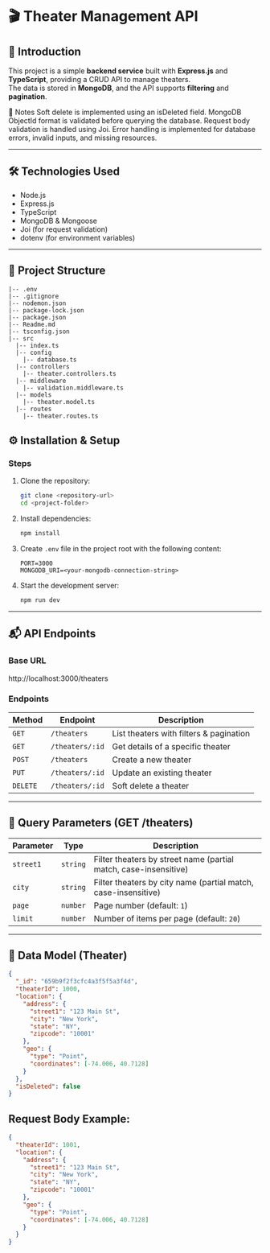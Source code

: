 # 🎬 Theater Management API

## 📖 Introduction

This project is a simple **backend service** built with **Express.js** and **TypeScript**, providing a CRUD API to manage theaters.  
The data is stored in **MongoDB**, and the API supports **filtering** and **pagination**.

📄 Notes
Soft delete is implemented using an isDeleted field.
MongoDB ObjectId format is validated before querying the database.
Request body validation is handled using Joi.
Error handling is implemented for database errors, invalid inputs, and missing resources.

---

## 🛠️ Technologies Used

- Node.js
- Express.js
- TypeScript
- MongoDB & Mongoose
- Joi (for request validation)
- dotenv (for environment variables)

---

## 📂 Project Structure

```
|-- .env
|-- .gitignore
|-- nodemon.json
|-- package-lock.json
|-- package.json
|-- Readme.md
|-- tsconfig.json
|-- src
  |-- index.ts
  |-- config
    |-- database.ts
  |-- controllers
    |-- theater.controllers.ts
  |-- middleware
    |-- validation.middleware.ts
  |-- models
    |-- theater.model.ts
  |-- routes
    |-- theater.routes.ts
```

## ⚙️ Installation & Setup

### Steps

1. Clone the repository:

   ```bash
   git clone <repository-url>
   cd <project-folder>
   ```

2. Install dependencies:

   ```bash
   npm install
   ```

3. Create `.env` file in the project root with the following content:

   ```
   PORT=3000
   MONGODB_URI=<your-mongodb-connection-string>
   ```

4. Start the development server:

   ```bash
   npm run dev
   ```

---

## 📬 API Endpoints

### Base URL

http://localhost:3000/theaters

### Endpoints

| Method   | Endpoint        | Description                             |
| -------- | --------------- | --------------------------------------- |
| `GET`    | `/theaters`     | List theaters with filters & pagination |
| `GET`    | `/theaters/:id` | Get details of a specific theater       |
| `POST`   | `/theaters`     | Create a new theater                    |
| `PUT`    | `/theaters/:id` | Update an existing theater              |
| `DELETE` | `/theaters/:id` | Soft delete a theater                   |

---

## 🔎 Query Parameters (GET /theaters)

| Parameter | Type     | Description                                                      |
| --------- | -------- | ---------------------------------------------------------------- |
| `street1` | `string` | Filter theaters by street name (partial match, case-insensitive) |
| `city`    | `string` | Filter theaters by city name (partial match, case-insensitive)   |
| `page`    | `number` | Page number (default: `1`)                                       |
| `limit`   | `number` | Number of items per page (default: `20`)                         |

---

## 🧰 Data Model (Theater)

```json
{
  "_id": "659b9f2f3cfc4a3f5f5a3f4d",
  "theaterId": 1000,
  "location": {
    "address": {
      "street1": "123 Main St",
      "city": "New York",
      "state": "NY",
      "zipcode": "10001"
    },
    "geo": {
      "type": "Point",
      "coordinates": [-74.006, 40.7128]
    }
  },
  "isDeleted": false
}
```

## Request Body Example:

```json
{
  "theaterId": 1001,
  "location": {
    "address": {
      "street1": "123 Main St",
      "city": "New York",
      "state": "NY",
      "zipcode": "10001"
    },
    "geo": {
      "type": "Point",
      "coordinates": [-74.006, 40.7128]
    }
  }
}
```
